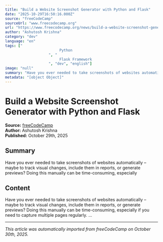 ```yaml
---
title: "Build a Website Screenshot Generator with Python and Flask"
date: "2025-10-29T16:50:16.000Z"
source: "freeCodeCamp"
sourceUrl: "www.freecodecamp.org"
url: "https://www.freecodecamp.org/news/build-a-website-screenshot-generator-with-python-and-flask/"
author: "Ashutosh Krishna"
category: "dev"
language: "en"
tags: ["
                         Python 
                    ", "
                         Flask Framework 
                    ", "dev", "english"]
image: "null"
summary: "Have you ever needed to take screenshots of websites automatically – maybe to track visual changes, include them in reports, or generate previews? Doing this manually can be time-consuming, especially"
metadata: "[object Object]"
---
```


# Build a Website Screenshot Generator with Python and Flask

**Source:** [freeCodeCamp](https://www.freecodecamp.org/news/build-a-website-screenshot-generator-with-python-and-flask/)  
**Author:** Ashutosh Krishna  
**Published:** October 29th, 2025  

## Summary

Have you ever needed to take screenshots of websites automatically – maybe to track visual changes, include them in reports, or generate previews? Doing this manually can be time-consuming, especially

## Content

Have you ever needed to take screenshots of websites automatically – maybe to track visual changes, include them in reports, or generate previews? Doing this manually can be time-consuming, especially if you need to capture multiple pages regularly. ...

---

*This article was automatically imported from freeCodeCamp on October 30th, 2025.*
